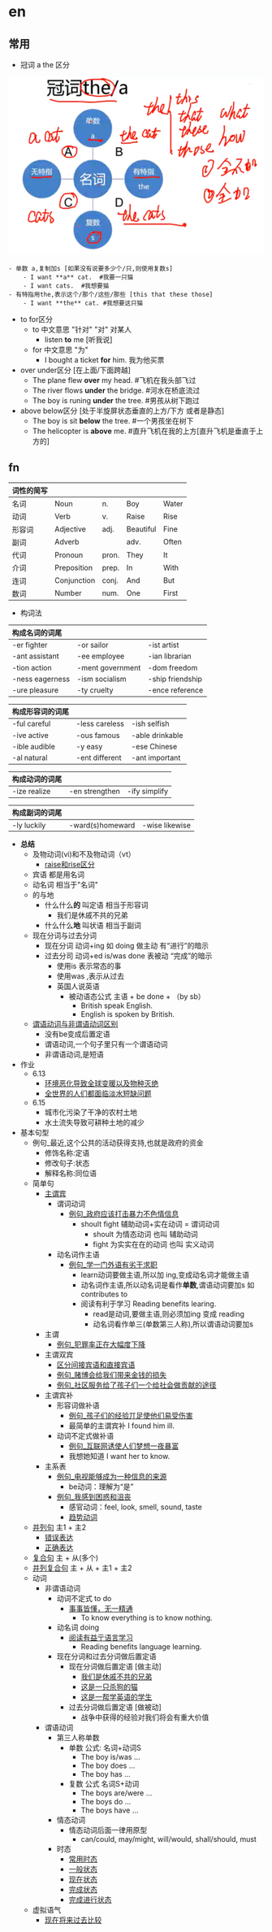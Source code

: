 # en

## 常用
- 冠词 a the 区分

![](fn/op/a_the.png)

	- 单数 a,复制加s	[如果没有说要多少个/只,则使用复数s]
		- I want **a** cat.  #我要一只猫
		- I want cats.	#我想要猫
	- 有特指用the,表示这个/那个/这些/那些	[this that these those]
		- I want **the** cat. #我想要这只猫
- to for区分
	- to 中文意思 "针对" "对" 对某人 
		- listen **to** me [听我说]
	- for 中文意思 "为"
		- I bought a ticket **for** him. 我为他买票
- over under区分  [在上面/下面跨越]
	- The plane flew **over** my head.  #飞机在我头部飞过
	- The river flows **under** the bridge.	#河水在桥底流过
	- The boy is runing **under** the tree.	#男孩从树下跑过
- above below区分 [处于半旋屏状态垂直的上方/下方  或者是静态]
	- The boy is  sit **below** the tree.	#一个男孩坐在树下
	- The helicopter is **above** me. #直升飞机在我的上方[直升飞机是垂直于上方的]

## fn

词性的简写|&nbsp;|&nbsp;|&nbsp;|&nbsp;
----|---|----- |----- |-----
名词|Noun|n.|Boy|Water
动词|Verb|v.|Raise|Rise
形容词|Adjective|adj.|Beautiful|Fine
副词|Adverb||adv.|Often|Carefully
代词|Pronoun|pron.|They|It
介词|Preposition|prep.|In|With
连词|Conjunction|conj.|And|But
数词|Number|num.|One|First

- 构词法

|构成名词的词尾|&nbsp;|&nbsp;
|:----    |:--- |-----   |
|-er fighter |-or sailor| -ist artist|
|-ant assistant |-ee employee |-ian librarian|
|-tion action |-ment government| -dom freedom|
|-ness eagerness |-ism socialism |-ship friendship|
|-ure pleasure |-ty cruelty| -ence reference|

|构成形容词的词尾 |&nbsp;|&nbsp;
|:----    |:---|:-----  |
|-ful careful |-less careless |-ish selfish|
|-ive active |-ous famous| -able drinkable|
|-ible audible |-y easy |-ese Chinese|
|-al natural |-ent different| -ant important|

|构成动词的词尾 |&nbsp;|&nbsp;
|:----    |:---|:-----   |
|-ize realize |-en strengthen |-ify simplify|

|构成副词的词尾 |&nbsp;|&nbsp;
|:----    |:---|:-----   |
|-ly luckily| -ward(s)homeward |-wise likewise

- **总结**
	- 及物动词(vi)和不及物动词（vt）
		- [raise和rise区分](fn/base.md#raise和rise区分)
	- 宾语 都是用名词 
	- 动名词 相当于"名词"
	- 的与地
		- 什么什么**的** 叫定语  相当于形容词
			- 我们是休戚不共的兄弟
		- 什么什么**地** 叫状语  相当于副词
	- 现在分词与过去分词
		- 现在分词 动词+ing  如 doing   做主动 有“进行”的暗示
		- 过去分司 动词+ed  is/was done	 表被动 “完成”的暗示
			- 使用is  表示常态的事
			- 使用was ,表示从过去
			- 英国人说英语
				- 被动语态公式  主语 + be done + （by sb）
					- British speak English.
					- English is spoken by British.
	- [谓语动词与非谓语动词区别](fn/base.md#谓语动词与非谓语动词区别)
		- 没有be变成后置定语
		- 谓语动词,一个句子里只有一个谓语动词
		- 非谓语动词,是短语
- 作业 
	- 6.13
		- [环境恶化导致全球变暖以及物种灭绝](fn/assignment.md#环境恶化导致全球变暖以及物种灭绝)
		- [全世界的人们都面临淡水短缺问题](fn/assignment.md#全世界的人们都面临淡水短缺问题)
	- 6.15
		- 城市化污染了干净的农村土地
		- 水土流失导致可耕种土地的减少
- 基本句型
	- 例句_最近,这个公共的活动获得支持,也就是政府的资金
		- 修饰名称:定语
		- 修改句子:状态
		- 解释名称:同位语
	- 简单句	
		- [主谓宾](fn/base.md#主谓宾)
			- 谓词动词
				- [例句_政府应该打击暴力不色情信息](fn/base.md#例句_政府应该打击暴力不色情信息)
					- shoult fight  辅助动词+实在动词 = 谓词动词
						- shoult 为情态动词 也叫 辅助动词
						- fight 为实实在在的动词 也叫 实义动词
			- 动名词作主语
				- [例句_学一门外语有劣于求职](fn/base.md#例句_学一门外语有劣于求职)
					- learn动词要做主语,所以加 ing,变成动名词才能做主语
					- 动名词作主语,所以动名词是看作**单数**,谓语动词要加s 如contributes to
					- 阅读有利于学习 Reading benefits learing.
						-  read是动词,要做主语,则必须加ing 变成 reading
						-  动名词看作单三(单数第三人称),所以谓语动词要加s
		- 主谓
			- [例句_犯罪率正在大幅度下降](fn/base.md#例句_犯罪率正在大幅度下降)
		- 主谓双宾
			- [区分间接宾语和直接宾语](fn/base.md#区分间接宾语和直接宾语)
			- [例句_赌博会给我们带来金钱的损失](fn/base.md#例句_赌博会给我们带来金钱的损失)
			- [例句_社区服务给了孩子们一个给社会做贡献的途径](fn/base.md#例句_社区服务给了孩子们一个给社会做贡献的途径)
		- 主谓宾补
			- 形容词做补语
				- [例句_孩子们的经验丌足使他们易受伤害](fn/base.md#例句_孩子们的经验丌足使他们易受伤害)
				- 最简单的主谓宾补 I found him ill.
			- 动词不定式做补语
				- [例句_互联网诱使人们梦想一夜暴富](fn/base.md#例句_互联网诱使人们梦想一夜暴富)
				- 我想她知道  I want her to know.
		- 主系表
			- [例句_电视能够成为一种信息的来源](fn/base.md#例句_电视能够成为一种信息的来源)
				- be动词：理解为“是”
			- [例句_我感到困惑和沮丧](fn/base.md#例句_我感到困惑和沮丧)
				- 感官动词：feel, look, smell, sound, taste
				- [趋势动词](fn/base.md#趋势动词)
	- [并列句](fn/base.md#并列句)  主1 + 主2
		- [错误表达](fn/base.md#错误表达)
		- [正确表达](fn/base.md#正确表达) 	
	- [复合句](fn/base.md#复合句)  主 + 从(多个) 
	- [并列复合句](fn/base.md#并列复合句)  主 + 从 + 主1 + 主2 
	- 动词
		- 非谓语动词
			- 动词不定式  to do
				- [事事皆懂，无一精通](fn/base.md#事事皆懂，无一精通)
					- To know everything is to know nothing.
			- 动名词 doing
				- [阅读有益亍语言学习](fn/base.md#阅读有益亍语言学习)
					- Reading benefits language learning.
			- 现在分词和过去分词做后置定语
				- 现在分词做后置定语  [做主动]
					- [我们是休戚不共的兄弟](fn/base.md#我们是休戚不共的兄弟)
					- [这是一只杀狗的猫](fn/base.md#这是一只杀狗的猫)
					- [这是一帮学英语的学生](fn/base.md#这是一帮学英语的学生)
				- 过去分词做后置定语 [做被动]
					- 战争中获得的经验对我们将会有重大价值
		- 谓语动词
			- 第三人称单数
				- 单数 公式: 名词+动词S
					- The boy is/was …
					- The boy does …
					- The boy has …
				- 复数 公式 名词S+动词
					- The boys are/were …
					- The boys do …
					- The boys have …
			- 情态动词
				- 情态动词后面一律用原型
					- can/could, may/might, will/would, shall/should, must
			- 时态
				- [常用时态](fn/base.md#常用时态)
				- [一般状态](fn/base.md#一般状态)
				- [现在状态](fn/base.md#现在状态)
				- [完成状态](fn/base.md#完成状态)
				- [完成进行状态](fn/base.md#完成进行状态)
	- 虚拟语气
		- [现在将来过去比较](fn/base.md#现在将来过去比较)